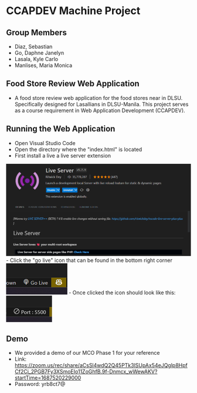# CCAPDEV Machine Project
## Group Members
- Diaz, Sebastian
- Go, Daphne Janelyn
- Lasala, Kyle Carlo
- Manlises, Maria Monica
## Food Store Review Web Application
- A food store review web application for the food stores near in DLSU. Specifically designed for Lasallians in DLSU-Manila. This project serves as a course requirement in Web Application Development (CCAPDEV).
## Running the Web Application
- Open Visual Studio Code
- Open the directory where the "index.html" is located
- First install a live a live server extension
<img src="live_server.png">
- Click the "go live" icon that can be found in the bottom right corner
<br>
<img src="go_live.png">
- Once clicked the icon should look like this:<br>
<img src="port.png">

## Demo
- We provided a demo of our MCO Phase 1 for your reference
- Link: <a href="https://zoom.us/rec/share/aCsSl4wdQ2Q45PTk3lSUpAx54eJQglp8HpfCf2Ci_2PGB7Fy3XSmoEIo11ZoGhfB.9f-Dnmcx_wWewAKV?startTime=1687520229000">https://zoom.us/rec/share/aCsSl4wdQ2Q45PTk3lSUpAx54eJQglp8HpfCf2Ci_2PGB7Fy3XSmoEIo11ZoGhfB.9f-Dnmcx_wWewAKV?startTime=1687520229000</a>
- Password: yrb8ct7@
